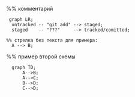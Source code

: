 %% комментарий 
```mermaid
 graph LR;
  untracked -- "git add" --> staged;
  staged    -- "???"     --> tracked/comitted;

%% стрелка без текста для примера: 
  A --> B;
``` 


%% пример второй схемы
```mermaid
  graph TD;
      A-->B;
      A-->C;
      B-->D;
      C-->D;
```

